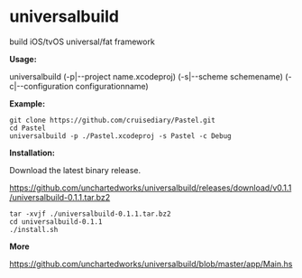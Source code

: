 # universalbuild
build iOS/tvOS universal/fat framework

**Usage:**

universalbuild (-p|--project name.xcodeproj) (-s|--scheme schemename)
                          (-c|--configuration configurationname)

**Example:**

    git clone https://github.com/cruisediary/Pastel.git
    cd Pastel
    universalbuild -p ./Pastel.xcodeproj -s Pastel -c Debug
    
**Installation:**

Download the latest binary release.

https://github.com/unchartedworks/universalbuild/releases/download/v0.1.1/universalbuild-0.1.1.tar.bz2

    tar -xvjf ./universalbuild-0.1.1.tar.bz2
    cd universalbuild-0.1.1
    ./install.sh

**More**

https://github.com/unchartedworks/universalbuild/blob/master/app/Main.hs
